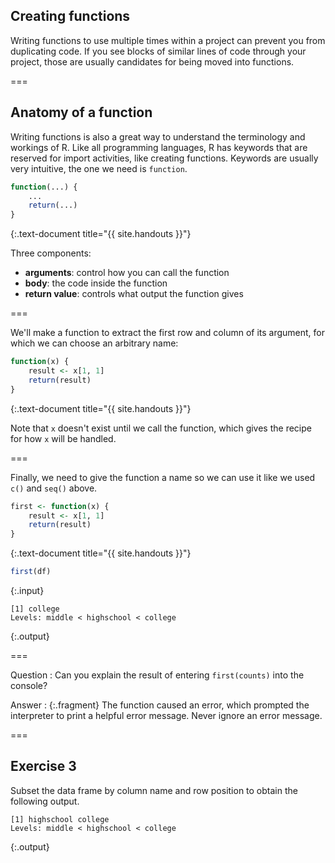 ---
---

## Creating functions

Writing functions to use multiple times within a project can prevent you from duplicating code. If you see blocks of similar lines of code through your project, those are usually candidates for being moved into functions.

===

## Anatomy of a function

Writing functions is also a great way to understand the terminology and workings of R. Like all programming languages, R has keywords that are reserved for import activities, like creating functions. Keywords are usually very intuitive, the one we need is `function`.


~~~r
function(...) {
    ...
    return(...)
}
~~~
{:.text-document title="{{ site.handouts }}"}

Three components:

* __arguments__: control how you can call the function
* __body__: the code inside the function
* __return value__: controls what output the function gives

===

We'll make a function to extract the first row and column of its argument, for which we can choose an arbitrary name:


~~~r
function(x) {
    result <- x[1, 1]
    return(result)
}
~~~
{:.text-document title="{{ site.handouts }}"}

Note that `x` doesn't exist until we call the function, which gives the recipe for how `x` will be handled.

===

Finally, we need to give the function a name so we can use it like we used `c()` and `seq()` above.


~~~r
first <- function(x) {
    result <- x[1, 1]
    return(result)
}
~~~
{:.text-document title="{{ site.handouts }}"}


~~~r
first(df)
~~~
{:.input}
~~~
[1] college
Levels: middle < highschool < college
~~~
{:.output}

===

Question
: Can you explain the result of entering `first(counts)` into the console?

Answer
: {:.fragment} The function caused an error, which prompted the interpreter to print a helpful error message. Never ignore an error message.

===

## Exercise 3

Subset the data frame by column name and row position to obtain the following output.

~~~
[1] highschool college
Levels: middle < highschool < college
~~~
{:.output}
